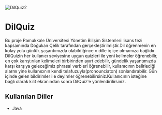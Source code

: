 ![DilQuiz2](https://user-images.githubusercontent.com/60982258/106348348-ab378d00-62d6-11eb-873e-8ab21b87af5f.jpg)
# DilQuiz
Bu proje Pamukkale Üniversitesi Yönetim Bilişim Sistemleri lisans tezi kapsamında Doğukan Çelik tarafından gerçekleştirilmiştir.Dil öğrenmenin en kolay yolu günlük yaşantımızda olabildiğince o dille iç içe olmamıza bağlıdır. DilQuizin her kullanıcı seviyesine uygun quizleri ile yeni kelimeler öğrenebilir, en çok karıştırılan kelimeleri birbirinden ayırt edebilir, gündelik yaşantımızda karşı karşıya geleceğimiz phrasal verbleri öğrenebilir, kullanıcının belirlediği alarmı yine kullanıcının kendi telafuzuyla(pronounciaton) sonlandırabilir. Gün içinde gelen bildirimler ile deyimler öğrenebilirsiniz.Kullanıcının isteğine bağlı olarak kilit ekranından sonra DilQuiz'e yönlendirilirsiniz.

## Kullanılan Diller
* Java
